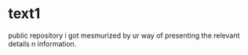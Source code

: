 # text1
public repository
i got mesmurized by ur way of presenting the relevant details n information.
